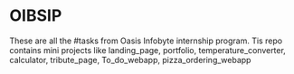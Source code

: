 # OIBSIP
These are all the #tasks from Oasis Infobyte internship program. Tis repo contains mini projects like landing_page, portfolio, temperature_converter, calculator, tribute_page, To_do_webapp, pizza_ordering_webapp
